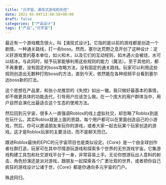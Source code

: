 ```yaml
---
title: "元宇宙、涌现式游戏和失控"
date: 2021-05-04T13:40:58+08:00
draft: false
categories: ["产品设计"]
tags: ["产品","元宇宙"]
---
```


最近有一个游戏概念很火，叫【涌现式设计】。它指的是以前的游戏都是创造一个剧情，一种通关路线，打一些boss。然而，塞尔达荒野之息开创了这种设计：定义好游戏里的基本单位，如火和木，以及它们的互动规则，如木遇火会被烧，水可以结冰。与此同时，赋予玩家能够利用这些规则的能力（魔法）。至于其他的，都不再重要，没有固定的boss攻略方法，没有固定的通关路线。玩家可以利用这些规则创造出无数种打败boss的方法，直到今天，依然能在各种视频平台看到塞尔达boss新的打法。

这个思想在产品里，和张小龙推崇的《失控》如出一辙。我只做好最基本的事情，却不做更具体的功能迭代，引导用户应该怎么做。在一个庞大的用户群体当中，用户自然会演化出最适合这个生态的使用方法。

然后回到元宇宙，很多人一直强调Roblox的线上虚拟社交，却忽略了Roblox到底在玩什么。其实Roblox就是上面的思路，每个用户都可以在里面创造自己的小游戏，然后，你可以邀请朋友来玩你的游戏，或者大家一起去玩某个玩家创造的游戏。这才是Roblox玩家的主要活动，而不是聊天而已。

跟进Roblox最快的EPIC的元宇宙项目也是类似设定。《Core》是一个由全球创作者社群打造，玩家可在其中尽情游玩游戏和探索多个世界的无穷游戏宇宙。它集游戏构建工具包和社交游戏平台于一身，非常容易上手。无论你想游玩出人意料的射击、角色扮演还是派对游戏，跟朋友一起探索各个广袤壮观的世界，或者把你自己疯狂的游戏设计公诸于世，《Core》都是你通向多元宇宙的门户。

殊途同归。
